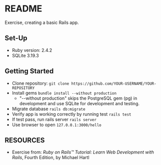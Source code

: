 # README

Exercise, creating a basic Rails app.

## Set-Up
- Ruby version: 2.4.2
- SQLite 3.19.3

## Getting Started
- Clone repository: ```git clone https://github.com/YOUR-USERNAME/YOUR-REPOSITORY```
- Install gems ```bundle install --without production```
  - "--without production" skips the PostgreSQL gem (pg) in development and use SQLite for development and testing.
- Migrate database ```rails db:migrate```
- Verify app is working correctly by running test ```rails test```
- If test pass, run rails server ```rails server```
- Use browser to open ```127.0.0.1:3000/hello```


## RESOURCES
- Exercise from: _Ruby on Rails™ Tutorial: Learn Web Development with Rails_, Fourth Edition, by Michael Hartl